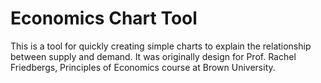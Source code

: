#  Economics Chart Tool

This is a tool for quickly creating simple charts to explain the relationship between supply and demand. It was originally design for Prof. Rachel Friedbergs, Principles of Economics course at Brown University.
